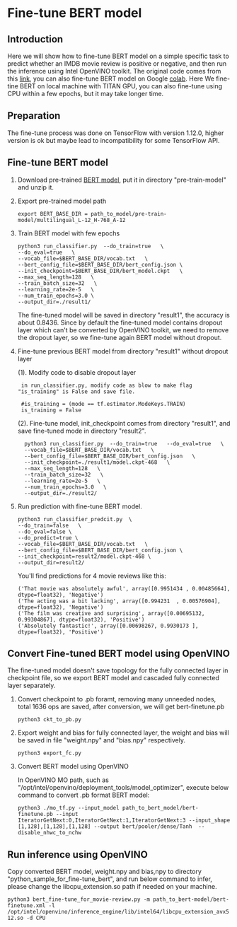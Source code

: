 # Fine-tune BERT model

## Introduction
Here we will show how to fine-tune BERT model on a simple specific task to predict whether an IMDB movie review is positive or negative, and then run the inference using Intel OpenVINO toolkit. The original code comes from this [link](https://github.com/google-research/bert/blob/master/predicting_movie_reviews_with_bert_on_tf_hub.ipynb), you can also fine-tune BERT model on Google [colab](https://colab.research.google.com/github/tensorflow/tpu/blob/master/tools/colab/bert_finetuning_with_cloud_tpus.ipynb). Here We fine-tine BERT on local machine with TITAN GPU, you can also fine-tune using CPU within a few epochs, but it may take longer time.

## Preparation
The fine-tune process was done on TensorFlow with version 1.12.0, higher version is ok but maybe lead to incompatibility for some TensorFlow API.


## Fine-tune BERT model
1. Download pre-trained [BERT model](https://storage.googleapis.com/bert_models/2018_11_03/multilingual_L-12_H-768_A-12.zip), put it in directory "pre-train-model" and unzip it.

2. Export pre-trained model path

     `export BERT_BASE_DIR = path_to_model/pre-train-model/multilingual_L-12_H-768_A-12`

3. Train BERT model with few epochs

   ```
   python3 run_classifier.py  --do_train=true   \
   --do_eval=true   \
   --vocab_file=$BERT_BASE_DIR/vocab.txt   \
   --bert_config_file=$BERT_BASE_DIR/bert_config.json \
   --init_checkpoint=$BERT_BASE_DIR/bert_model.ckpt   \
   --max_seq_length=128   \
   --train_batch_size=32   \
   --learning_rate=2e-5   \
   --num_train_epochs=3.0 \
   --output_dir=./result1/
   ```

   The fine-tuned model will be saved in directory "result1", the accuracy is about 0.8436. Since by default the fine-tuned model contains dropout layer which can't be converted by OpenVINO toolkit, we need to remove the dropout layer, so we fine-tune again BERT model without dropout.

4. Fine-tune previous BERT model from directory "result1" without dropout layer

   (1). Modify code to disable dropout layer

        in run_classifier.py, modify code as blow to make flag "is_training" is False and save file.
        
        #is_training = (mode == tf.estimator.ModeKeys.TRAIN)
        is_training = False
        

   (2). Fine-tune model, init_checkpoint comes from directory "result1", and save fine-tuned mode in directory "result2".

         
         python3 run_classifier.py  --do_train=true   --do_eval=true   \
         --vocab_file=$BERT_BASE_DIR/vocab.txt   \
         --bert_config_file=$BERT_BASE_DIR/bert_config.json   \
         --init_checkpoint=./result1/model.ckpt-468   \
         --max_seq_length=128   \
         --train_batch_size=32   \
         --learning_rate=2e-5   \
         --num_train_epochs=3.0   \
         --output_dir=./result2/
         

5. Run prediction with fine-tune BERT model.

    ```
    python3 run_classifier_predcit.py  \
    --do_train=false   \
    --do_eval=false \
    --do_predict=true \
    --vocab_file=$BERT_BASE_DIR/vocab.txt   \
    --bert_config_file=$BERT_BASE_DIR/bert_config.json \
    --init_checkpoint=result2/model.ckpt-468 \
    --output_dir=result2/
    ```

    You'll find predictions for 4 movie reviews like this:
     ```
     ('That movie was absolutely awful', array([0.9951434 , 0.00485664], dtype=float32), 'Negative')
     ('The acting was a bit lacking', array([0.994231  , 0.00576904], dtype=float32), 'Negative')
     ('The film was creative and surprising', array([0.00695132, 0.99304867], dtype=float32), 'Positive')
     ('Absolutely fantastic!', array([0.00698267, 0.9930173 ], dtype=float32), 'Positive')
     ```

## Convert Fine-tuned BERT model using OpenVINO
The fine-tuned model doesn't save topology for the fully connected layer in checkpoint file, so we export BERT model and cascaded fully connected layer separately.

1. Convert checkpoint to .pb foramt, removing many unneeded nodes, total 1636 ops are saved, after conversion, we will get bert-finetune.pb

   `python3 ckt_to_pb.py`

2. Export weight and bias for fully connected layer, the weight and bias will be saved in file "weight.npy" and "bias.npy" respectively.

    `python3 export_fc.py`

3. Convert BERT model using OpenVINO

   In OpenVINO MO path, such as "/opt/intel/openvino/deployment_tools/model_optimizer",
   execute below command to convert .pb format BERT model:

   `python3 ./mo_tf.py --input_model path_to_bert_model/bert-finetune.pb --input IteratorGetNext:0,IteratorGetNext:1,IteratorGetNext:3 --input_shape [1,128],[1,128],[1,128] --output bert/pooler/dense/Tanh  --disable_nhwc_to_nchw`

## Run inference using OpenVINO
Copy converted BERT model, weight.npy and bias,npy to directory "python_sample_for_fine-tune_bert", and run below command to infer, please change the libcpu_extension.so path if needed on your machine.

  `python3 bert_fine-tune_for_movie-review.py -m path_to_bert-model/bert-finetune.xml -l /opt/intel/openvino/inference_engine/lib/intel64/libcpu_extension_avx512.so -d CPU`
